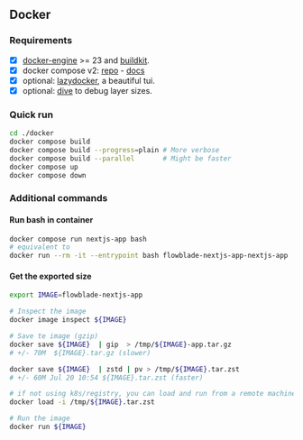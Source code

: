 ## Docker

### Requirements

- [x] [docker-engine](https://docs.docker.com/get-docker) >= 23 and [buildkit](https://docs.docker.com/build/buildkit/).
- [x] docker compose v2: [repo](https://github.com/docker/compose) - [docs](https://docs.docker.com/compose/)
- [x] optional: [lazydocker](https://github.com/jesseduffield/lazydocker), a beautiful tui.
- [x] optional: [dive](https://github.com/wagoodman/dive) to debug layer sizes.

### Quick run

```bash
cd ./docker
docker compose build
docker compose build --progress=plain # More verbose
docker compose build --parallel       # Might be faster
docker compose up
docker compose down
```

### Additional commands

#### Run bash in container

```bash
docker compose run nextjs-app bash 
# equivalent to
docker run --rm -it --entrypoint bash flowblade-nextjs-app-nextjs-app
```

#### Get the exported size

```bash
export IMAGE=flowblade-nextjs-app

# Inspect the image
docker image inspect ${IMAGE}

# Save te image (gzip)
docker save ${IMAGE}  | gip  > /tmp/${IMAGE}-app.tar.gz
# +/- 70M  ${IMAGE}.tar.gz (slower)

docker save ${IMAGE}  | zstd | pv > /tmp/${IMAGE}.tar.zst
# +/- 60M Jul 20 10:54 ${IMAGE}.tar.zst (faster)

# if not using k8s/registry, you can load and run from a remote machine.
docker load -i /tmp/${IMAGE}.tar.zst

# Run the image
docker run ${IMAGE}
```
